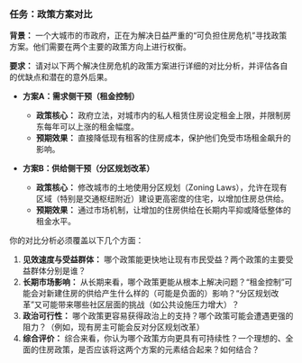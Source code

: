 ### 任务：政策方案对比

**背景：**
一个大城市的市政府，正在为解决日益严重的“可负担住房危机”寻找政策方案。他们需要在两个主要的政策方向上进行权衡。

**要求：**
请对以下两个解决住房危机的政策方案进行详细的对比分析，并评估各自的优缺点和潜在的意外后果。

*   **方案A：需求侧干预（租金控制）**
    *   **政策核心：** 政府立法，对城市内的私人租赁住房设定租金上限，并限制房东每年可以上涨的租金幅度。
    *   **预期效果：** 直接降低现有租客的住房成本，保护他们免受市场租金飙升的影响。

*   **方案B：供给侧干预（分区规划改革）**
    *   **政策核心：** 修改城市的土地使用分区规划（Zoning Laws），允许在现有区域（特别是交通枢纽附近）建设更高密度的住宅，以增加住房总供给。
    *   **预期效果：** 通过市场机制，让增加的住房供给在长期内平抑或降低整体的租金水平。

你的对比分析必须覆盖以下几个方面：
1.  **见效速度与受益群体：** 哪个政策能更快地让现有市民受益？两个政策的主要受益群体分别是谁？
2.  **长期市场影响：** 从长期来看，哪个政策更能从根本上解决问题？“租金控制”可能会对新建住房的供给产生什么样的（可能是负面的）影响？“分区规划改革”又可能带来哪些社区层面的挑战（如公共设施压力增大）？
3.  **政治可行性：** 哪个政策更容易获得政治上的支持？哪个政策可能会遭遇更强的阻力？（例如，现有房主可能会反对分区规划改革）
4.  **综合评价：** 综合来看，你认为哪个政策方向更具有可持续性？一个理想的、全面的住房政策，是否应该将这两个方案的元素结合起来？如何结合？